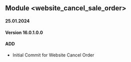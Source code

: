 ## Module <website_cancel_sale_order>

#### 25.01.2024
#### Version 16.0.1.0.0
#### ADD

- Initial Commit for Website Cancel Order
